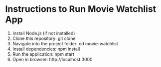 # Instructions to Run Movie Watchlist App

1. Install Node.js (if not installed)
2. Clone this repository: git clone <repo-url>
3. Navigate into the project folder: cd movie-watchlist
4. Install dependencies: npm install
5. Run the application: npm start
6. Open in browser: http://localhost:3000
